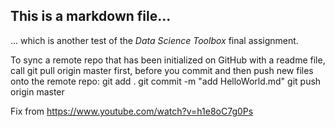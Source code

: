 ## This is a markdown file...
... which is another test of the *Data Science Toolbox* final assignment.

To sync a remote repo that has been initialized on GitHub with a readme file, call
    git pull origin master
first, before you commit and then push new files onto the remote repo:
    git add .
    git commit -m "add HelloWorld.md"
    git push origin master

Fix from https://www.youtube.com/watch?v=h1e8oC7g0Ps